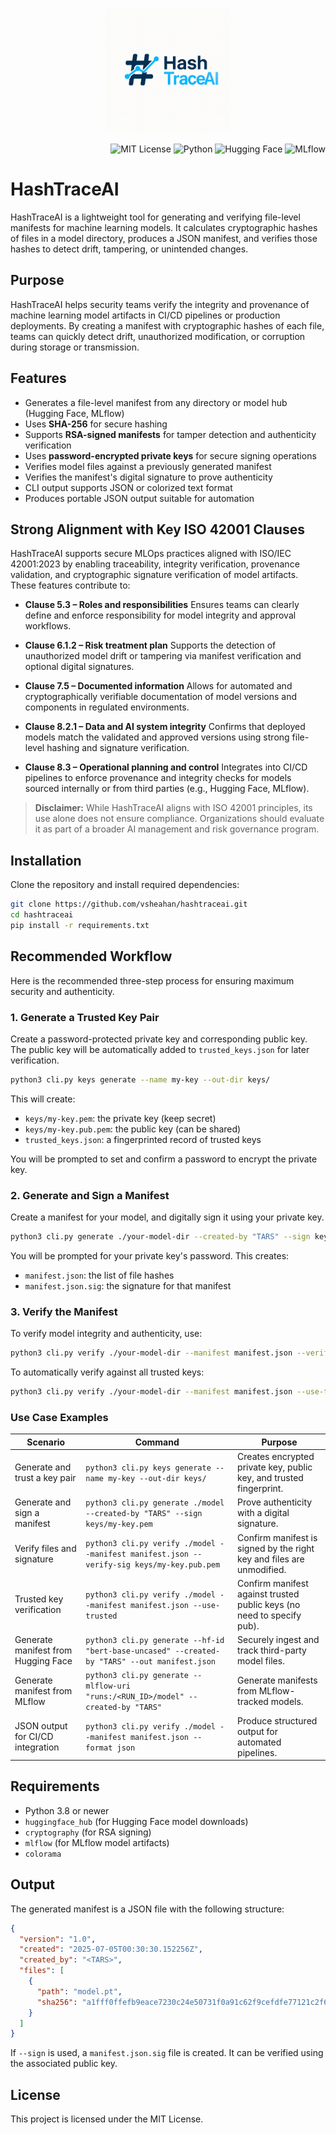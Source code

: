 <p align="center">
  <img src="logo.png" alt="HashTraceAI Logo" width="200">
</p>

<p align="right">
  <img alt="MIT License" src="https://img.shields.io/badge/license-MIT-blue.svg">
  <img alt="Python" src="https://img.shields.io/badge/python-3.8%2B-blue">
  <img alt="Hugging Face" src="https://img.shields.io/badge/integrates-HuggingFace-yellow">
  <img alt="MLflow" src="https://img.shields.io/badge/integrates-MLflow-blue">
</p>

# HashTraceAI

HashTraceAI is a lightweight tool for generating and verifying file-level manifests for machine learning models. It calculates cryptographic hashes of files in a model directory, produces a JSON manifest, and verifies those hashes to detect drift, tampering, or unintended changes.

## Purpose

HashTraceAI helps security teams verify the integrity and provenance of machine learning model artifacts in CI/CD pipelines or production deployments. By creating a manifest with cryptographic hashes of each file, teams can quickly detect drift, unauthorized modification, or corruption during storage or transmission.

## Features

- Generates a file-level manifest from any directory or model hub (Hugging Face, MLflow)
- Uses **SHA-256** for secure hashing
- Supports **RSA-signed manifests** for tamper detection and authenticity verification
- Uses **password-encrypted private keys** for secure signing operations
- Verifies model files against a previously generated manifest
- Verifies the manifest's digital signature to prove authenticity
- CLI output supports JSON or colorized text format
- Produces portable JSON output suitable for automation

## Strong Alignment with Key ISO 42001 Clauses

HashTraceAI supports secure MLOps practices aligned with ISO/IEC 42001:2023 by enabling traceability, integrity verification, provenance validation, and cryptographic signature verification of model artifacts. These features contribute to:

- **Clause 5.3 – Roles and responsibilities** Ensures teams can clearly define and enforce responsibility for model integrity and approval workflows.

- **Clause 6.1.2 – Risk treatment plan** Supports the detection of unauthorized model drift or tampering via manifest verification and optional digital signatures.

- **Clause 7.5 – Documented information** Allows for automated and cryptographically verifiable documentation of model versions and components in regulated environments.

- **Clause 8.2.1 – Data and AI system integrity** Confirms that deployed models match the validated and approved versions using strong file-level hashing and signature verification.

- **Clause 8.3 – Operational planning and control** Integrates into CI/CD pipelines to enforce provenance and integrity checks for models sourced internally or from third parties (e.g., Hugging Face, MLflow).

> **Disclaimer:** While HashTraceAI aligns with ISO 42001 principles, its use alone does not ensure compliance. Organizations should evaluate it as part of a broader AI management and risk governance program.

## Installation

Clone the repository and install required dependencies:

```bash
git clone https://github.com/vsheahan/hashtraceai.git
cd hashtraceai
pip install -r requirements.txt

```
## Recommended Workflow

Here is the recommended three-step process for ensuring maximum security and authenticity.

### 1. Generate a Trusted Key Pair

Create a password-protected private key and corresponding public key. The public key will be automatically added to `trusted_keys.json` for later verification.

```bash
python3 cli.py keys generate --name my-key --out-dir keys/
```

This will create:
- `keys/my-key.pem`: the private key (keep secret)
- `keys/my-key.pub.pem`: the public key (can be shared)
- `trusted_keys.json`: a fingerprinted record of trusted keys

You will be prompted to set and confirm a password to encrypt the private key.

### 2. Generate and Sign a Manifest

Create a manifest for your model, and digitally sign it using your private key.

```bash
python3 cli.py generate ./your-model-dir --created-by "TARS" --sign keys/my-key.pem
```

You will be prompted for your private key's password. This creates:
- `manifest.json`: the list of file hashes
- `manifest.json.sig`: the signature for that manifest

### 3. Verify the Manifest

To verify model integrity and authenticity, use:

```bash
python3 cli.py verify ./your-model-dir --manifest manifest.json --verify-sig keys/my-key.pub.pem
```

To automatically verify against all trusted keys:

```bash
python3 cli.py verify ./your-model-dir --manifest manifest.json --use-trusted
```

### Use Case Examples

| Scenario                              | Command                                                                                             | Purpose                                                                |
|---------------------------------------|------------------------------------------------------------------------------------------------------|------------------------------------------------------------------------|
| Generate and trust a key pair         | `python3 cli.py keys generate --name my-key --out-dir keys/`                                         | Creates encrypted private key, public key, and trusted fingerprint.    |
| Generate and sign a manifest          | `python3 cli.py generate ./model --created-by "TARS" --sign keys/my-key.pem`                         | Prove authenticity with a digital signature.                           |
| Verify files and signature            | `python3 cli.py verify ./model --manifest manifest.json --verify-sig keys/my-key.pub.pem`            | Confirm manifest is signed by the right key and files are unmodified.  |
| Trusted key verification              | `python3 cli.py verify ./model --manifest manifest.json --use-trusted`                              | Confirm manifest against trusted public keys (no need to specify pub). |
| Generate manifest from Hugging Face   | `python3 cli.py generate --hf-id "bert-base-uncased" --created-by "TARS" --out manifest.json`        | Securely ingest and track third-party model files.                     |
| Generate manifest from MLflow         | `python3 cli.py generate --mlflow-uri "runs:/<RUN_ID>/model" --created-by "TARS"`                    | Generate manifests from MLflow-tracked models.                         |
| JSON output for CI/CD integration     | `python3 cli.py verify ./model --manifest manifest.json --format json`                              | Produce structured output for automated pipelines.                     |

## Requirements

- Python 3.8 or newer
- `huggingface_hub` (for Hugging Face model downloads)
- `cryptography` (for RSA signing)
- `mlflow` (for MLflow model artifacts)
- `colorama`

## Output

The generated manifest is a JSON file with the following structure:

```json
{
  "version": "1.0",
  "created": "2025-07-05T00:30:30.152256Z",
  "created_by": "<TARS>",
  "files": [
    {
      "path": "model.pt",
      "sha256": "a1fff0ffefb9eace7230c24e50731f0a91c62f9cefdfe77121c2f607125dffae"
    }
  ]
}
```

If `--sign` is used, a `manifest.json.sig` file is created. It can be verified using the associated public key.

## License

This project is licensed under the MIT License.
